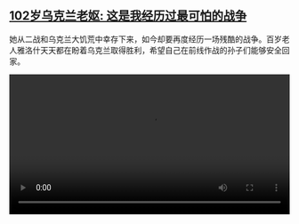 <!--1670665623000-->
[102岁乌克兰老妪: 这是我经历过最可怕的战争](https://www.dw.com/zh/102%E5%B2%81%E4%B9%8C%E5%85%8B%E5%85%B0%E8%80%81%E5%A6%AA:%20%E8%BF%99%E6%98%AF%E6%88%91%E7%BB%8F%E5%8E%86%E8%BF%87%E6%9C%80%E5%8F%AF%E6%80%95%E7%9A%84%E6%88%98%E4%BA%89/a-64048883)
------

<p>她从二战和乌克兰大饥荒中幸存下来，如今却要再度经历一场残酷的战争。百岁老人雅洛什天天都在盼着乌克兰取得胜利，希望自己在前线作战的孙子们能够安全回家。</small></p><video src="https://tvdownloaddw-a.akamaihd.net/dwtv_video/flv/vdt_zh/2022/bchi221209_001_bchi_221209_holodomor_01r_AVC_1280x720.mp4" controls style="width:100%"></video>
